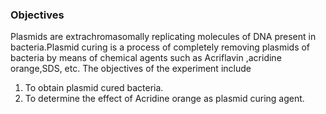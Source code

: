 ### Objectives

Plasmids are extrachromasomally replicating molecules of DNA present in bacteria.Plasmid curing is a process of completely removing plasmids of bacteria by means of chemical agents such as Acriflavin ,acridine orange,SDS, etc. The objectives of the experiment include

 1. To obtain plasmid cured bacteria.
 2. To determine the effect of Acridine orange as plasmid curing agent.
